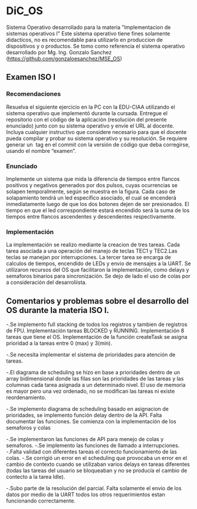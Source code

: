 # DiC_OS
Sistema Operativo desarrollado para la materia "Implementacion de sistemas operativos I"
Este sistema operativo tiene fines solamente didacticos, no es recomendable para utilizarlo en produccion de dispositivos y o productos.
Se tomo como referencia el sistema operativo desarrollado por Mg. Ing. Gonzalo Sanchez (https://github.com/gonzaloesanchez/MSE_OS)


## Examen ISO I

### Recomendaciones
Resuelva el siguiente ejercicio en la PC con la EDU-CIAA utilizando el sistema operativo que
implementó durante la cursada. Entregue el repositorio con el código de la aplicación (resolución
del presente enunciado) junto con su sistema operativo y envíe el URL al docente. Incluya
cualquier instructivo que considere necesario para que el docente pueda compilar y probar su
sistema operativo y su resolución. Se requiere generar un ​ tag en el commit con la versión de
código que deba corregirse, usando el nombre “examen”.

### Enunciado
Implemente un sistema que mida la diferencia de tiempos entre flancos positivos y negativos
generados por dos pulsos, cuyas ocurrencias se solapen temporalmente, según se muestra en la
figura. Cada caso de solapamiento tendrá un led específico asociado, el cual se encenderá
inmediatamente luego de que los dos botones dejen de ser presionados. El tiempo en que el led
correspondiente estará encendido será la suma de los tiempos entre flancos ascendentes y
descendentes respectivamente.

### Implementación
La implementación se realizo mediante la creacion de tres tareas. Cada tarea asociada a una operación 
del manejo de teclas TEC1 y TEC2.Las teclas se manejan por interrupciones.
 La tercer tarea se encarga de calculos de tiempos, encendido de LEDs y envio de mensajes a la UART. 
Se utilizaron recursos del OS que facilitaron la implementación, como delays y semaforos binarios para sincronización.
Se dejo de lado el uso de colas por a consideración del desarroliista.



## Comentarios y problemas sobre el desarrollo del OS durante la materia ISO I.

-.Se implemento full stacking de todos los registros y tambien de registros de FPU.
Implementación tareas BLOCKED y RUNNING.
Implementación 8 tareas que tiene el OS.
Implementación de la función createTask se asigna prioridad a la tareas entre 0 (max) y 3(mín).

-.Se necesita implementar el sistema de prioridades para atención de tareas.

-.El diagrama de scheduling se hizo en base a prioridades dentro de un array bidimensional
donde las filas son las prioridades de las tareas y las columnas cada tarea asignada a un determinado nivel.
El uso de memoria es mayor pero una vez ordenado, no se modifican las tareas ni existe reordenamiento.

-.Se implemento diagrama de scheduling basado en asignacion de prioridades, se implemento
función delay dentro de la API. Falta documentar las funciones. Se comienza con la implementación
de los semaforos y colas

-.Se implementaron las funciones de API para menejo de colas y semaforos.
-.Se implemento las funciones de llamado a interrupciones.
-.Falta validad con diferentes tareas el correcto funcionamiento de las colas.
-.Se corrigió un error en el scheduling que provocaba un error en el cambio de contexto
  cuando se utilizaban varios delays en tareas diferentes (todas las tareas del usuario se bloqueaban y 
  no se producía el cambio de contecto a la tarea Idle).

-.Subo parte de la resolución del parcial. Falta solamente el envio de los datos por medio de la UART
 todos los otros requerimientos estan funcionando correctamente.


